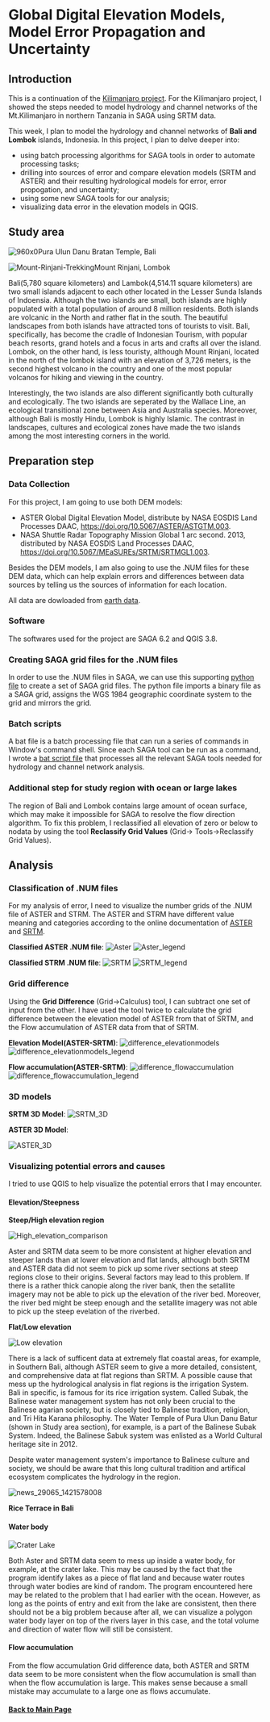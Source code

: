# Global Digital Elevation Models, Model Error Propagation and Uncertainty

## Introduction
This is a continuation of the [Kilimanjaro project](globalDigitalElevation.md). For the Kilimanjaro project, I showed the steps 
needed to model hydrology and channel networks of the Mt.Kilimanjaro in northern Tanzania in SAGA using SRTM data. 

This week, I plan to model the hydrology and channel networks of **Bali and Lombok** islands, Indonesia. In this project,
I plan to delve deeper into:
- using batch processing algorithms for SAGA tools in order to automate processing tasks;
- drilling into sources of error and compare elevation models (SRTM and ASTER) and their resulting hydrological models for error, error 
propogation, and uncertainty;
- using some new SAGA tools for our analysis;
- visualizing data error in the elevation models in QGIS.

## Study area

![960x0](https://user-images.githubusercontent.com/25497706/70332558-dbd58100-180f-11ea-8a2e-c7466ffc5512.jpg)Pura Ulun Danu Bratan Temple, Bali

![Mount-Rinjani-Trekking](https://user-images.githubusercontent.com/25497706/70332472-a761c500-180f-11ea-9607-0fba81653635.jpg)Mount Rinjani, Lombok

Bali(5,780 square kilometers) and Lambok(4,514.11 square kilometers) are two small islands adjacent to each other located in the Lesser Sunda Islands of Indoensia. Although the two islands are small, both islands are highly populated with a total population of around 8 million residents. Both islands are volcanic in the North and rather flat in the south. The beautiful landscapes from both islands have attracted tons of tourists to visit. Bali, specifically, has become the cradle of Indonesian Tourism, with popular beach resorts, grand hotels and a focus in arts and crafts all over the island. Lombok, on the other hand, is less touristy, although Mount Rinjani, located in the north of the lombok island with an elevation of 3,726 meters, is the second highest volcano in the country and one of the most popular volcanos for hiking and viewing in the country.

Interestingly, the two islands are also different significantly both culturally and ecologically. The two islands are seperated by the Wallace Line, an ecological transitional zone between Asia and Australia species. Moreover, although Bali is mostly Hindu, Lombok is highly Islamic. The contrast in landscapes, cultures and ecological zones have made the two islands among the most interesting corners in the world.

## Preparation step

### Data Collection
For this project, I am going to use both DEM models:
- ASTER Global Digital Elevation Model, distribute by NASA EOSDIS Land Processes DAAC, https://doi.org/10.5067/ASTER/ASTGTM.003.
- NASA Shuttle Radar Topography Mission Global 1 arc second. 2013, distributed by NASA EOSDIS Land Processes DAAC, https://doi.org/10.5067/MEaSUREs/SRTM/SRTMGL1.003.

Besides the DEM models, I am also going to use the .NUM files for these DEM data, which can help explain errors and differences 
between data sources by telling us the sources of information for each location.

All data are dowloaded from [earth data](https://earthdata.nasa.gov/).

### Software
The softwares used for the project are SAGA 6.2 and QGIS 3.8.

### Creating SAGA grid files for the .NUM files
In order to use the .NUM files in SAGA, we can use this supporting [python file](SAGA_supporting_files/srtmNUMtoSAGA.py) to create 
a set of SAGA grid files. The python file imports a binary file as a SAGA grid, assigns the WGS 1984 geographic coordinate system to
the grid and mirrors the grid. 

### Batch scripts
A bat file is a batch processing file that can run a series of commands in Window's command shell. Since each SAGA tool can be run as a
command, I wrote a [bat script file](SAGA_supporting_files/Steps.bat) that processes all the relevant SAGA tools needed for hydrology and
channel network analysis. 

### Additional step for study region with ocean or large lakes
The region of Bali and Lombok contains large amount of ocean surface, which may make it impossible for SAGA to resolve the flow direction
algorithm. To fix this problem, I reclassified all elevation of zero or below to nodata by using the tool **Reclassify Grid Values** (Grid->
Tools->Reclassify Grid Values).

## Analysis

### Classification of .NUM files
For my analysis of error, I need to visualize the number grids of the .NUM file of ASTER and STRM. The ASTER and STRM have different value
meaning and categories according to the online documentation of [ASTER](https://lpdaac.usgs.gov/documents/434/ASTGTM_User_Guide_V3.pdf) 
and [SRTM](https://lpdaac.usgs.gov/products/srtmgl1v003/).

**Classified ASTER .NUM file**:
![Aster](https://user-images.githubusercontent.com/25497706/66451371-257d3780-ea2a-11e9-9882-8f7df3513e9e.png)
![Aster_legend](https://user-images.githubusercontent.com/25497706/66451372-2615ce00-ea2a-11e9-9d9c-1ef1a4113db0.png)

**Classified STRM .NUM file**:
![SRTM](https://user-images.githubusercontent.com/25497706/66451472-93c1fa00-ea2a-11e9-9445-fbf840821d3e.png)
![SRTM_legend](https://user-images.githubusercontent.com/25497706/66451474-97558100-ea2a-11e9-8611-b2b69f453060.png)

### Grid difference
Using the **Grid Difference** (Grid->Calculus) tool, I can subtract one set of input from the other. I have used the tool twice to calculate
the grid difference between the elevation model of ASTER from that of SRTM, and the Flow accumulation of ASTER data from that of SRTM.

**Elevation Model(ASTER-SRTM)**:
![difference_elevationmodels](https://user-images.githubusercontent.com/25497706/66451820-1303fd80-ea2c-11e9-9ea2-a2085e3cf21f.png)
![difference_elevationmodels_legend](https://user-images.githubusercontent.com/25497706/66451822-14352a80-ea2c-11e9-803a-c199212228e4.png)

**Flow accumulation(ASTER-SRTM)**:
![difference_flowaccumulation](https://user-images.githubusercontent.com/25497706/66452399-59f2f280-ea2e-11e9-8c9a-111392831dbb.png)
![difference_flowaccumulation_legend](https://user-images.githubusercontent.com/25497706/66452400-5b241f80-ea2e-11e9-93b5-dac1a773bf01.png)

### 3D models
**SRTM 3D Model**:
![SRTM_3D](https://user-images.githubusercontent.com/25497706/66452443-768f2a80-ea2e-11e9-8237-50009f46a5e9.png)

**ASTER 3D Model**:

![ASTER_3D](https://user-images.githubusercontent.com/25497706/66452444-77c05780-ea2e-11e9-9005-f504dc5e618d.png)

### Visualizing potential errors and causes
I tried to use QGIS to help visualize the potential errors that I may encounter. 

#### Elevation/Steepness

**Steep/High elevation region**

![High_elevation_comparison](https://user-images.githubusercontent.com/25497706/66488174-83863b00-ea7b-11e9-825c-1430262f3e60.png)

Aster and SRTM data seem to be more consistent at higher elevation and steeper lands than at lower elevation and flat lands, although both SRTM and ASTER data did not seem to pick up some river sections at steep regions close to their origins. Several factors may lead to this problem. If there is a rather thick canopie along the river bank, then the setallite imagery may not be able to pick up the elevation of the river bed. Moreover, the river bed might be steep enough and the setallite imagery was not able to pick up the steep evelation of the riverbed. 

**Flat/Low elevation**

![Low elevation](https://user-images.githubusercontent.com/25497706/66488457-ebd51c80-ea7b-11e9-9ab7-1cf80355f151.png)

There is a lack of sufficent data at extremely flat coastal areas, for example, in Southern Bali, although ASTER seem to give a more detailed, consistent, and comprehensive data at flat regions than SRTM. A possible cause that mess up the hydrological analysis in flat regions is the irrigation System. Bali in specific, is famous for its rice irrigation system. Called Subak, the Balinese water management system has not only been crucial to the Balinese agarian society, but is closely tied to Balinese tradition, religion, and Tri Hita Karana philosophy. The Water Temple of Pura Ulun Danu Batur (shown in Study area section), for example, is a part of the Balinese Subak System. Indeed, the Balinese Sabuk system was enlisted as a World Cultural heritage site in 2012.

Despite water management system's importance to Balinese culture and society, we should be aware that this long cultural tradition and artifical ecosystem complicates the hydrology in the region. 

![news_29065_1421578008](https://user-images.githubusercontent.com/25497706/70352014-32ef4c00-1838-11ea-976b-ff500f267968.jpg) 

**Rice Terrace in Bali**

#### Water body

![Crater Lake](https://user-images.githubusercontent.com/25497706/66488626-38b8f300-ea7c-11e9-9d10-98831fd190aa.png)

Both Aster and SRTM data seem to mess up inside a water body, for example, at the crater lake. This may be caused by the fact that the program identify lakes as a piece of flat land and because water routes through water bodies are kind of random. The program encountered here may be related to the problem that I had earlier with the ocean. However, as long as the points of entry and exit from the lake are consistent, then there should not be a big problem because after all, we can visualize a polygon water body layer on top of the rivers layer in this case, and the total volume and direction of water flow will still be consistent.

#### Flow accumulation
From the flow accumulation Grid difference data, both ASTER and SRTM data seem to be more consistent when the flow accumulation is small than when the flow accumulation is large. This makes sense because a small mistake may accumulate to a large one as flows accumulate.

#### [Back to Main Page](index.md)

